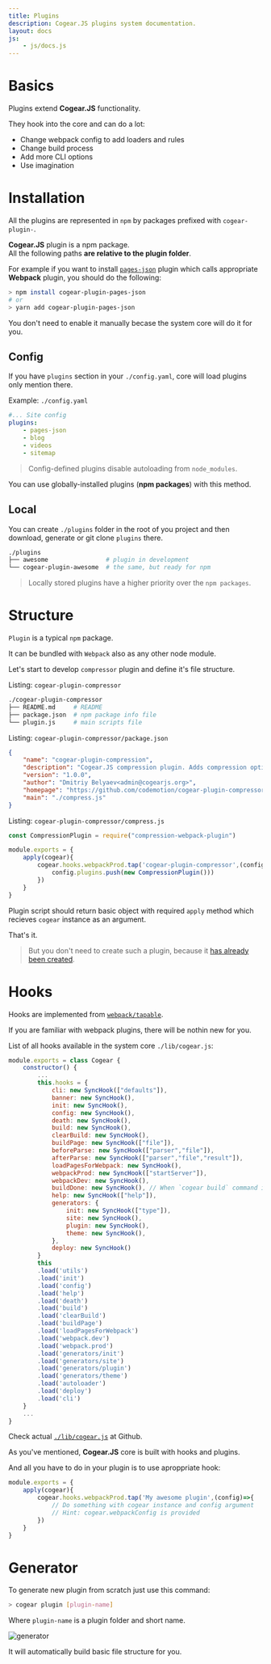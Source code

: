 ```yaml
---
title: Plugins
description: Cogear.JS plugins system documentation.
layout: docs
js:
	- js/docs.js
---
```

# Basics

Plugins extend **Cogear.JS** functionality. 

They hook into the core and can do a lot:
* Change webpack config to add loaders and rules
* Change build process
* Add more CLI options
* Use imagination

# Installation

All the plugins are represented in `npm` by packages prefixed with `cogear-plugin-`.

<article class="message is-success">
  <div class="message-body"><b>Cogear.JS</b> plugin is a npm package.</div>
</article>

<article class="message is-warning">
  <div class="message-body">All the following paths <b>are relative to the plugin folder</b>.</div>
</article>

For example if you want to install [`pages-json`](https://www.npmjs.com/package/cogear-plugin-pages-json) plugin which calls appropriate __Webpack__ plugin, you should do the following:
```bash
> npm install cogear-plugin-pages-json
# or
> yarn add cogear-plugin-pages-json
```

You don't need to enable it manually becase the system core will do it for you.

## Config

If you have `plugins` section in your `./config.yaml`, core will load plugins only mention there.

Example: `./config.yaml`
```yaml
#... Site config
plugins:
	- pages-json
	- blog
	- videos
	- sitemap
```
> Config-defined plugins disable autoloading from `node_modules`.

You can use globally-installed plugins (__npm packages__) with this method.

## Local

You can create `./plugins` folder in the root of you project and then download, generate or git clone `plugins` there.
```bash
./plugins
├── awesome                # plugin in development
└── cogear-plugin-awesome  # the same, but ready for npm
```
> Locally stored plugins have a higher priority over the `npm packages`.

# Structure

`Plugin` is a typical `npm` package.

It can be bundled with `Webpack` also as any other node module.

Let's start to develop `compressor` plugin and define it's file structure.

Listing: `cogear-plugin-compressor`
```bash
./cogear-plugin-compressor
├── README.md     # README
├── package.json  # npm package info file
└── plugin.js     # main scripts file
```

Listing: `cogear-plugin-compressor/package.json`
```json
{
	"name": "cogear-plugin-compression",
	"description": "Cogear.JS compression plugin. Adds compression options to webpack production config.",
	"version": "1.0.0",
	"author": "Dmitriy Belyaev<admin@cogearjs.org>",
	"homepage": "https://github.com/codemotion/cogear-plugin-compressor",
	"main": "./compress.js"
}
```

Listing: `cogear-plugin-compressor/compress.js`
```javascript
const CompressionPlugin = require("compression-webpack-plugin")

module.exports = {
	apply(cogear){
		cogear.hooks.webpackProd.tap('cogear-plugin-compressor',(config)=>{
			config.plugins.push(new CompressionPlugin()))
		})
	}
}
```

Plugin script should return basic object with required `apply` method which recieves `cogear` instance as an argument.

That's it.

> But you don't need to create such a plugin, because it [has already been created](https://github.com/codemotion/cogear-plugin-compressor).

# Hooks
Hooks are implemented from [`webpack/tapable`](https://github.com/webpack/tapable).

If you are familiar with webpack plugins, there will be nothin new for you.

List of all hooks available in the system core `./lib/cogear.js`:
```javascript
module.exports = class Cogear {
	constructor() {
		...
		this.hooks = {
			cli: new SyncHook(["defaults"]),
			banner: new SyncHook(),
			init: new SyncHook(),
			config: new SyncHook(),
			death: new SyncHook(),
			build: new SyncHook(),
			clearBuild: new SyncHook(),
			buildPage: new SyncHook(["file"]),
			beforeParse: new SyncHook(["parser","file"]),
			afterParse: new SyncHook(["parser","file","result"]),
			loadPagesForWebpack: new SyncHook(),
			webpackProd: new SyncHook(["startServer"]),
			webpackDev: new SyncHook(),
			buildDone: new SyncHook(), // When `cogear build` command is finished
			help: new SyncHook(["help"]),
			generators: {
				init: new SyncHook(["type"]),
				site: new SyncHook(),
				plugin: new SyncHook(),
				theme: new SyncHook(),
			},
			deploy: new SyncHook()
		}
		this
		.load('utils')
		.load('init')
		.load('config')
		.load('help')
		.load('death')
		.load('build')
		.load('clearBuild')
		.load('buildPage')
		.load('loadPagesForWebpack')
		.load('webpack.dev')
		.load('webpack.prod')
		.load('generators/init')
		.load('generators/site')
		.load('generators/plugin')
		.load('generators/theme')
		.load('autoloader')	
		.load('deploy')
		.load('cli')
	}
	...
}
```

Check actual [`./lib/cogear.js`](https://github.com/codemotion/cogear.js/blob/master/lib/cogear.js) at Github.

As you've mentioned, **Cogear.JS** core is built with hooks and plugins.

And all you have to do in your plugin is to use aproppriate hook:

```javascript
module.exports = {
	apply(cogear){
		cogear.hooks.webpackProd.tap('My awesome plugin',(config)=>{
			// Do something with cogear instance and config argument
			// Hint: cogear.webpackConfig is provided
		})
	}
}
```

# Generator
To generate new plugin from scratch just use this command:
```bash
> cogear plugin [plugin-name]
```

Where `plugin-name` is a plugin folder and short name.

![generator](~images/docs/plugins/generator.svg)

It will automatically build basic file structure for you.